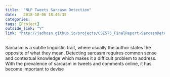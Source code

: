 ```yaml
---
title:  "NLP Tweets Sarcasm Detection"
date:   2018-10-06 18:46:35
categories:  
tags: [Project]
outside_link: "Y"
link: "http://jadhosn.github.io/projects/CSE575_FinalReport-SarcasmDetection.pdf"
---
```

Sarcasm is a subtle linguistic trait, where usually the author states the opposite of what they mean. Detecting sarcasm requires common sense and contextual knowledge which makes it a difficult problem to address. With the prevalence of sarcasm in tweets and comments online, it has become important to devise 